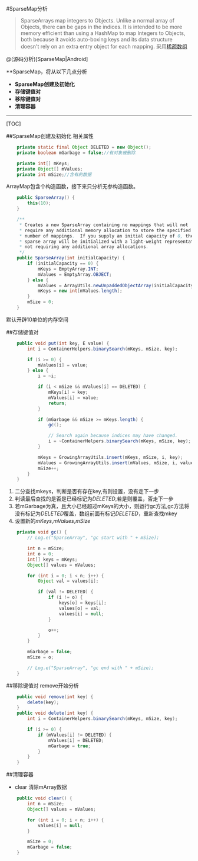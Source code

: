 #SparseMap分析

> SparseArrays map integers to Objects.  Unlike a normal array of Objects, there can be gaps in the indices.  It is intended to be more memory efficient than using a HashMap to map Integers to Objects, both because it avoids auto-boxing keys and its data structure doesn't rely on an extra entry object for each mapping.
> 采用[稀疏数组](http://hi.baidu.com/piaopiao_0423/item/d8cc2b99729f8380581461d1)

@(源码分析)[SparseMap|Android]

**SparseMap，将从以下几点分析

- **SparseMap创建及初始化**
- **存储键值对**
- **移除键值对**
- **清理容器**

---------------------

[TOC]

##SparseMap创建及初始化
相关属性
```java
    private static final Object DELETED = new Object();
    private boolean mGarbage = false;//有对象被删除

    private int[] mKeys;  
    private Object[] mValues;
    private int mSize;//含有的数据
```

ArrayMap包含个构造函数，接下来只分析无参构造函数。
```java
    public SparseArray() {
        this(10);
    }

    /**
     * Creates a new SparseArray containing no mappings that will not
     * require any additional memory allocation to store the specified
     * number of mappings.  If you supply an initial capacity of 0, the
     * sparse array will be initialized with a light-weight representation
     * not requiring any additional array allocations.
     */
    public SparseArray(int initialCapacity) {
        if (initialCapacity == 0) {
            mKeys = EmptyArray.INT;
            mValues = EmptyArray.OBJECT;
        } else {
            mValues = ArrayUtils.newUnpaddedObjectArray(initialCapacity);
            mKeys = new int[mValues.length];
        }
        mSize = 0;
    }
```
默认开辟10单位的内存空间 

##存储键值对
```java
    public void put(int key, E value) {
        int i = ContainerHelpers.binarySearch(mKeys, mSize, key);

        if (i >= 0) {
            mValues[i] = value;
        } else {
            i = ~i;

            if (i < mSize && mValues[i] == DELETED) {
                mKeys[i] = key;
                mValues[i] = value;
                return;
            }

            if (mGarbage && mSize >= mKeys.length) {
                gc();

                // Search again because indices may have changed.
                i = ~ContainerHelpers.binarySearch(mKeys, mSize, key);
            }

            mKeys = GrowingArrayUtils.insert(mKeys, mSize, i, key);
            mValues = GrowingArrayUtils.insert(mValues, mSize, i, value);
            mSize++;
        }
    }
```
1. 二分查找mkeys，判断是否有存在key,有则设置，没有走下一步
2. 判读最后查找的是否是已经标记为*DELETED*,若是则覆盖，否走下一步
3. 若mGarbage为真，且大小已经超过mKeys的大小，则运行gc方法,gc方法将没有标记为*DELETED*覆盖，数组前面有标记*DELETED*，重新查找mkey
4. 设置新的*mKeys*,*mValues*,*mSize*
```java
    private void gc() {
        // Log.e("SparseArray", "gc start with " + mSize);

        int n = mSize;
        int o = 0;
        int[] keys = mKeys;
        Object[] values = mValues;

        for (int i = 0; i < n; i++) {
            Object val = values[i];

            if (val != DELETED) {
                if (i != o) {
                    keys[o] = keys[i];
                    values[o] = val;
                    values[i] = null;
                }

                o++;
            }
        }

        mGarbage = false;
        mSize = o;

        // Log.e("SparseArray", "gc end with " + mSize);
    }
```

##移除键值对
remove开始分析
```java
    public void remove(int key) {
        delete(key);
    }
    public void delete(int key) {
        int i = ContainerHelpers.binarySearch(mKeys, mSize, key);

        if (i >= 0) {
            if (mValues[i] != DELETED) {
                mValues[i] = DELETED;
                mGarbage = true;
            }
        }
    }
```

##清理容器
- clear 清除mArray数据
```java
    public void clear() {
        int n = mSize;
        Object[] values = mValues;

        for (int i = 0; i < n; i++) {
            values[i] = null;
        }

        mSize = 0;
        mGarbage = false;
    }

``` 